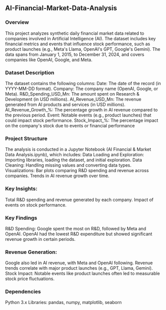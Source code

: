 ## AI-Financial-Market-Data-Analysis
### Overview
This project analyzes synthetic daily financial market data related to companies involved in Artificial Intelligence (AI).
The dataset includes key financial metrics and events that influence stock performance, such as product launches
(e.g., Meta's Llama, OpenAI's GPT, Google's Gemini). The data spans from January 1, 2015, to December 31, 2024, 
and covers companies like OpenAI, Google, and Meta.

### Dataset Description
The dataset contains the following columns:
Date: The date of the record (in YYYY-MM-DD format).
Company: The company name (OpenAI, Google, or Meta).
R&D_Spending_USD_Mn: The amount spent on Research & Development (in USD millions).
AI_Revenue_USD_Mn: The revenue generated from AI products and services (in USD millions).
AI_Revenue_Growth_%: The percentage growth in AI revenue compared to the previous period.
Event: Notable events (e.g., product launches) that could impact stock performance.
Stock_Impact_%: The percentage impact on the company's stock due to events or financial performance

### Project Structure
The analysis is conducted in a Jupyter Notebook (AI Financial & Market Data Analysis.ipynb), which includes:
Data Loading and Exploration: Importing libraries, loading the dataset, and initial exploration.
Data Cleaning: Handling missing values and converting data types.
Visualizations:
Bar plots comparing R&D spending and revenue across companies.
Trends in AI revenue growth over time.

### Key Insights:
Total R&D spending and revenue generated by each company.
Impact of events on stock performance.

### Key Findings
R&D Spending:
Google spent the most on R&D, followed by Meta and OpenAI.
OpenAI had the lowest R&D expenditure but showed significant revenue growth in certain periods.
### Revenue Generation:
Google also led in AI revenue, with Meta and OpenAI following.
Revenue trends correlate with major product launches (e.g., GPT, Llama, Gemini).
Stock Impact:
Notable events like product launches often led to measurable stock price fluctuations.
### Dependencies
Python 3.x
Libraries: pandas, numpy, matplotlib, seaborn
